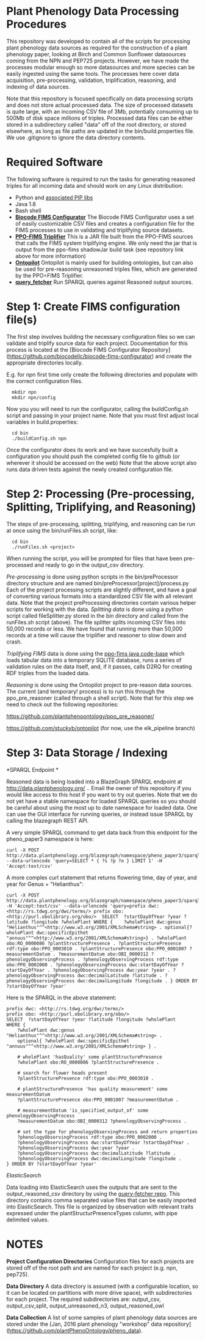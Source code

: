 # Plant Phenology Data Processing Procedures

This repository was developed to contain all of the scripts for processing plant phenology data sources as required for the construction of a plant phenology paper, looking at Birch and Common Sunflower datasources coming from  the NPN and PEP725 projects.   However, we have made the processes modular enough so more datasources and more species can be easily ingested using the same tools.  The processes here cover data acquisition, pre-processing, validation, triplification, reasoning, and indexing of data sources.

Note that this repository is focused specifically on data processing scripts and does not store actual processed data.  The size of processed datasets is quite large, with an incoming CSV file of 3Mb, potentially consuming up to 500Mb of disk space millions of triples. Processed data files can be either stored in a subdirectory called "data" off of the root directory, or stored elsewhere, as long as file paths are updated in the bin/build.properties file.  We use .gitignore to ignore the data directory contents.

# Required Software

The following software is required to run the tasks for generating reasoned triples for all incoming data and should work on any Linux distribution:

  * Python and [associated PIP libs](https://github.com/jdeck88/pheno_paper/blob/master/requirements.txt)
  * Java 1.8
  * Bash shell
  * **[Biocode FIMS Configurator](https://github.com/biocodellc/biocode-fims-configurator)** The Biocode FIMS Configurator uses a set of easily customizable CSV files and creates a configuration file for the FIMS processes to use in validating and triplifying source
datasets.
  * **[PPO-FIMS Triplifier](https://github.com/biocodellc/ppo-fims)** This is a JAR file built from the PPO-FIMS sources that calls the FIMS system triplifying engine.  We only need the jar that is output from the ppo-fims shadowJar build task (see repository link above for more information)
  * **[Ontopilot](https://github.com/stuckyb/ontopilot)** Ontopilot is mainly used for building ontologies, but can also be used for pre-reasoning unreasoned triples files, which are generated by the PPO=FIMS Triplifier.
  * **[query_fetcher](https://github.com/biocodellc/query_fetcher)** Run SPARQL queries against Reasoned output sources.

# Step 1: Create FIMS configuration file(s) 

The first step involves building the necessary configuration files so we can validate and triplify source data for each project. 
Documentation for this process is located at the [Biocode FIMS Configurator Repository] (https://github.com/biocodellc/biocode-fims-configurator) and create the appropriate directories locally.

E.g. for npn first time only create the following directories and populate with the correct configuration files.
```
  mkdir npn
  mkdir npn/config
```

Now you you will need to run the configurator, calling the buildConfig.sh script and 
passing in your project name.  Note that you must first adjust local variables in build.properties:
```
  cd bin
  ./buildConfig.sh npn
```

Once the configurator does its work and we have succesfully built a configuration you should push 
the completed config file to github (or wherever it should be accessed on the web)
Note that the above script also runs data driven tests against the newly created configuration file. 
 
# Step 2: Processing (Pre-processing, Splitting, Triplifying, and Reasoning)

The steps of pre-processing, splitting, triplifying, and reasoning can be run at once using the bin/runFiles.sh script, like:
```
  cd bin
  ./runFiles.sh <project>
```
When running the script, you will be prompted for files that have been pre-processed and ready to go in the output_csv directory.

*Pre-processing* is done using python scripts in the bin/preProcessor directory structure and are named bin/preProcessor[project]/process.py  Each of the project processing scripts are slightly different, and have a goal of converting various formats into a standardized CSV file with all relevant data.  Note that the project preProcessing directories contain various helper scripts for working with the data.
*Splitting data* is done using a python script called fileSplitter.py stored in the bin directory and called from the runFiles.sh script (above).  The file splitter splits incoming CSV files into 50,000 records or less.  We have found that running more than 50,000 records at a time will cause the triplifier and reasoner to slow down and crash.  


*Triplifying FIMS* data is done using the [ppo-fims java code-base](https://github.com/biocodellc/ppo-fims) which loads tabular data into a temporary SQLITE database, runs a series of validation rules on the data itself, and, if it passes, calls D2RQ for creating RDF triples from the loaded data.  


*Reasoning* is done using the Ontopilot project to pre-reason data sources.  The current (and temporary! process) is to run this through the ppo_pre_reasoner (called through a shell script).  Note that for this step we need to check out the following repositories:

https://github.com/plantphenoontology/ppo_pre_reasoner/

https://github.com/stuckyb/ontopilot  (for now, use the elk_pipeline branch)


# Step 3: Data Storage / Indexing

*SPARQL Endpoint *

Reasoned data is being loaded into a BlazeGraph SPARQL endpoint at http://data.plantphenology.org/  ..  Email the owner of this repository if you would like access to this host if you want to try out queries.  Note that we do not yet have a stable namespace for loaded SPARQL queries so you should be careful about using the most up to date namespace for loaded data.  One can use the GUI interface for running queries, or instead issue SPARQL by calling the blazegraph REST API.

A very simple SPARQL command to get data back from this endpoint for the pheno_paper3 namespace is here:

```
curl -X POST http://data.plantphenology.org/blazegraph/namespace/pheno_paper3/sparql --data-urlencode 'query=SELECT * { ?s ?p ?o } LIMIT 1' -H 'Accept:text/csv'
```

A more complex curl statement that returns flowering time, day of year, and year for Genus = "Helianthus":

```
curl -X POST http://data.plantphenology.org/blazegraph/namespace/pheno_paper3/sparql -H 'Accept:text/csv' --data-urlencode 'query=prefix dwc: <http://rs.tdwg.org/dwc/terms/> prefix obo: <http://purl.obolibrary.org/obo/>  SELECT  ?startDayOfYear ?year ?latitude ?longitude ?wholePlant WHERE {    ?wholePlant dwc:genus "Helianthus"^^<http://www.w3.org/2001/XMLSchema#string> . optional{?wholePlant dwc:specificEpithet "annuus"^^<http://www.w3.org/2001/XMLSchema#string>} . ?wholePlant obo:RO_0000086 ?plantStructurePresence . ?plantStructurePresence rdf:type obo:PPO_0003010 . ?plantStructurePresence obo:PPO_0001007 ?measurementDatum . ?measurementDatum obo:OBI_0000312 ?phenologyObservingProcess . ?phenologyObservingProcess rdf:type obo:PPO_0002000 . ?phenologyObservingProcess dwc:startDayOfYear ?startDayOfYear . ?phenologyObservingProcess dwc:year ?year . ?phenologyObservingProcess dwc:decimalLatitude ?latitude . ?phenologyObservingProcess dwc:decimalLongitude ?longitude . } ORDER BY ?startDayOfYear ?year'
```

Here is the SPARQL in the above statement:

```
prefix dwc: <http://rs.tdwg.org/dwc/terms/> 
prefix obo: <http://purl.obolibrary.org/obo/>  
SELECT  ?startDayOfYear ?year ?latitude ?longitude ?wholePlant 
WHERE {    
	?wholePlant dwc:genus "Helianthus"^^<http://www.w3.org/2001/XMLSchema#string> . 
	optional{ ?wholePlant dwc:specificEpithet "annuus"^^<http://www.w3.org/2001/XMLSchema#string> } . 

	# wholePlant 'hasQuality' some plantStructurePresence
	?wholePlant obo:RO_0000086 ?plantStructurePresence . 

	# search for flower heads present
	?plantStructurePresence rdf:type obo:PPO_0003010 . 

	# plantStructurePresence 'has quality measurement' some measurementDatum
	?plantStructurePresence obo:PPO_0001007 ?measurementDatum . 
	
	# measurementDatum 'is_specified_output_of' some phenologyObservingProcess
	?measurementDatum obo:OBI_0000312 ?phenologyObservingProcess . 

	# set the type for phenologyObservingProcess and return properties
	?phenologyObservingProcess rdf:type obo:PPO_0002000 . 
	?phenologyObservingProcess dwc:startDayOfYear ?startDayOfYear . 
	?phenologyObservingProcess dwc:year ?year . 
	?phenologyObservingProcess dwc:decimalLatitude ?latitude . 
	?phenologyObservingProcess dwc:decimalLongitude ?longitude . 
} ORDER BY ?startDayOfYear ?year'
```
*ElasticSearch* 

Data loading into ElasticSearch uses the outputs that are sent to the output_reasoned_csv directory by using the [query-fetcher repo](https://github.com/biocodellc/query_fetcher).  This directory contains comma separated value files that can be easily imported into ElasticSearch.  This file is organized by observation with relevant traits expressed under the plantStructurPresenceTypes column, with pipe delimited values.

# NOTES

**Project Configuration Directories** Configuration files for each projects are stored off of the root path and are named for each project (e.g. npn, pep725).  

**Data Directory** A data directory is assumed (with a configurable location, so it can be located on partitions with more drive space), with subdirectories for each project.  The required subdirectories are: output_csv, output_csv_split, output_unreasoned_n3, output_reasoned_owl

**Data Collection** A list of some samples of plant phenology data sources are stored under the [Jan, 2016 plant phenology "workshop" data repository] (https://github.com/plantPhenoOntology/pheno_data).


